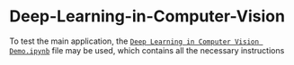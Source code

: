 # Deep-Learning-in-Computer-Vision

To test the main application, the [```Deep Learning in Computer Vision Demo.ipynb```](https://github.com/aleksei-andreev/Deep-Learning-in-Computer-Vision/blob/main/Deep_Learning_in_Computer_Vision_Demo.ipynb) file may be used, which contains all the necessary instructions

